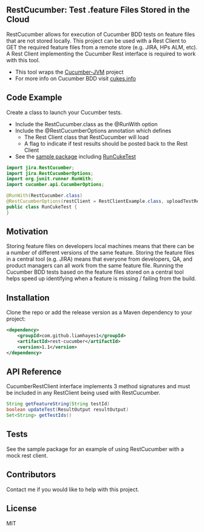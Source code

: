 ## RestCucumber: Test .feature Files Stored in the Cloud

RestCucumber allows for execution of Cucumber BDD tests on feature files that are not stored locally. This project can be used with a Rest Client to GET the required feature files from a remote store (e.g. JIRA, HPs ALM, etc). A Rest Client implementing the Cucumber Rest interface is required to work with this tool.

* This tool wraps the [Cucumber-JVM](https://github.com/cucumber/cucumber-jvm) project
* For more info on Cucumber BDD visit [cukes.info](https://cucumber.io/)

## Code Example

Create a class to launch your Cucumber tests. 
* Include the RestCucumber.class as the @RunWith option
* Include the @RestCucumberOptions annotation which defines 
	* The Rest Client class that RestCucumber will load
	* A flag to indicate if test results should be posted back to the Rest Client
* See the [sample package](https://github.com/LiamHayes1/rest-cucumber/tree/master/src/main/java/example) including [RunCukeTest](https://github.com/LiamHayes1/rest-cucumber/blob/master/src/main/java/example/RunCukeTest.java)

```java
import jira.RestCucumber;
import jira.RestCucumberOptions;
import org.junit.runner.RunWith;
import cucumber.api.CucumberOptions;

@RunWith(RestCucumber.class)
@RestCucumberOptions(restClient = RestClientExample.class, uploadTestResults = false)
public class RunCukeTest {
}
```

## Motivation

Storing feature files on developers local machines means that there can be a number of different versions of the same feature. Storing the feature files in a central tool (e.g. JIRA) means that everyone from developers, QA, and product managers can all work from the same feature file. Running the Cucumber BDD tests based on the feature files stored on a central tool helps speed up identifying when a feature is missing / failing from the build.

## Installation

Clone the repo or add the release version as a Maven dependency to your project:

```xml
<dependency>
    <groupId>com.github.liamhayes1</groupId>
    <artifactId>rest-cucumber</artifactId>
    <version>1.1</version>
</dependency>
```

## API Reference

CucumberRestClient interface implements 3 method signatures and must be included in any RestClient being used with RestCucumber.
```java
String getFeatureString(String testId)
boolean updateTest(ResultOutput resultOutput)
Set<String> getTestIds()
```

## Tests

See the sample package for an example of using RestCucumber with a mock rest client.

## Contributors

Contact me if you would like to help with this project. 

## License

MIT
